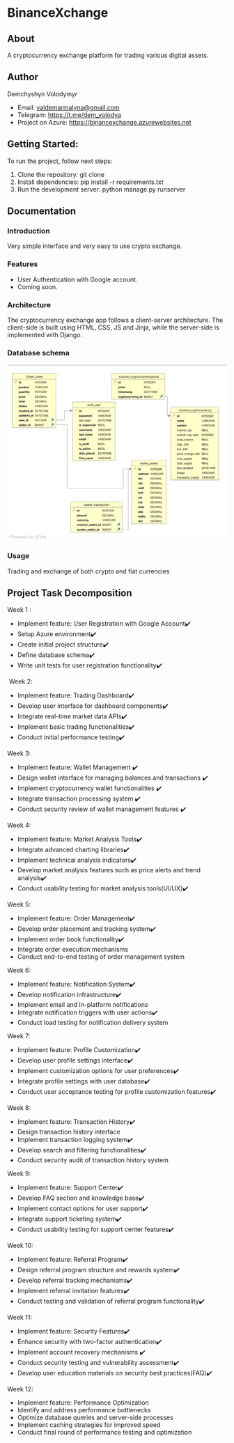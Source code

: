 # BinanceXchange

## About

A cryptocurrency exchange platform for trading various digital assets.

## Author

Demchyshyn Volodymyr

- Email: valdemarmalyna@gmail.com
- Telegram: https://t.me/dem_volodya
- Project on Azure: https://binancexchange.azurewebsites.net

## Getting Started:

To run the project, follow next steps:

1. Clone the repository: git clone
2. Install dependencies: pip install -r requirements.txt
3. Run the development server: python manage.py runserver

## Documentation

### Introduction

Very simple interface and very easy to use crypto exchange.

### Features

- User Authentication with Google account.
- Coming soon.

### Architecture

The cryptocurrency exchange app follows a client-server architecture. The client-side is built using HTML, CSS, JS and
Jinja, while the server-side is implemented with Django.

### Database schema 
![Database.jpg](Database.jpg "Database") 

### Usage

Trading and exchange of both crypto and fiat currencies

## Project Task Decomposition

Week 1 :️

- Implement feature: User Registration with Google Account✔️
- Setup Azure environment✔️
- Create initial project structure✔️
- Define database schema✔️
- Write unit tests for user registration functionality✔️

️
Week 2:

- Implement feature: Trading Dashboard✔️
- Develop user interface for dashboard components✔️
- Integrate real-time market data APIs✔️
- Implement basic trading functionalities✔️
- Conduct initial performance testing✔️

Week 3:

- Implement feature: Wallet Management ✔️
- Design wallet interface for managing balances and transactions ✔️
- Implement cryptocurrency wallet functionalities ✔️
- Integrate transaction processing system ✔️
- Conduct security review of wallet management features ✔️

Week 4:

- Implement feature: Market Analysis Tools✔️
- Integrate advanced charting libraries✔️
- Implement technical analysis indicators✔️
- Develop market analysis features such as price alerts and trend analysis✔️
- Conduct usability testing for market analysis tools(UI/UX)✔️

Week 5:

- Implement feature: Order Management✔️
- Develop order placement and tracking system✔️
- Implement order book functionality✔️
- Integrate order execution mechanisms
- Conduct end-to-end testing of order management system

Week 6:

- Implement feature: Notification System✔️
- Develop notification infrastructure✔️
- Implement email and in-platform notifications
- Integrate notification triggers with user actions✔️
- Conduct load testing for notification delivery system

Week 7:

- Implement feature: Profile Customization✔️
- Develop user profile settings interface✔️
- Implement customization options for user preferences✔️
- Integrate profile settings with user database✔️
- Conduct user acceptance testing for profile customization features✔️

Week 8:

- Implement feature: Transaction History✔️
- Design transaction history interface
- Implement transaction logging system✔️
- Develop search and filtering functionalities✔️
- Conduct security audit of transaction history system

Week 9:

- Implement feature: Support Center✔️
- Develop FAQ section and knowledge base✔️
- Implement contact options for user support✔️
- Integrate support ticketing system✔️
- Conduct usability testing for support center features✔️

Week 10:

- Implement feature: Referral Program✔️
- Design referral program structure and rewards system✔️
- Develop referral tracking mechanisms✔️
- Implement referral invitation features✔️
- Conduct testing and validation of referral program functionality✔️

Week 11:

- Implement feature: Security Features✔️
- Enhance security with two-factor authentication✔️
- Implement account recovery mechanisms ✔️
- Conduct security testing and vulnerability assessment✔️
- Develop user education materials on security best practices(FAQ)✔️

Week 12:

- Implement feature: Performance Optimization
- Identify and address performance bottlenecks
- Optimize database queries and server-side processes
- Implement caching strategies for improved speed
- Conduct final round of performance testing and optimization
